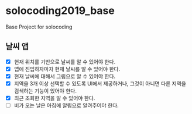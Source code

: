 # solocoding2019_base
Base Project for solocoding


## 날씨 앱
- [x] 현재 위치를 기반으로 날씨를 알 수 있어야 한다.
- [x] 앱에 진입하자마자 현재 날씨를 알 수 있어야 한다.
- [x] 현재 날씨에 대해서 그림으로 알 수 있어야 한다.
- [x] 지역을 3개 이상 선택할 수 있도록 UI에서 제공하거나, 그것이 아니면 다른 지역을 검색하는 기능이 있어야 한다.
- [x] 최근 조회한 지역을 알 수 있어야 한다.
- [ ] 비가 오는 날은 아침에 알림으로 알려주어야 한다.